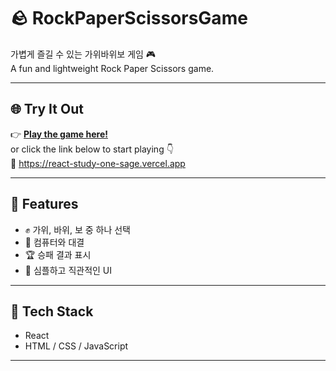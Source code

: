 # 🪨 RockPaperScissorsGame

가볍게 즐길 수 있는 가위바위보 게임 🎮  
A fun and lightweight Rock Paper Scissors game.

---

## 🌐 Try It Out  
👉 **[Play the game here!](https://react-study-one-sage.vercel.app)**  
or click the link below to start playing 👇  
🔗 https://react-study-one-sage.vercel.app

---

## 🚀 Features
- ✊ 가위, 바위, 보 중 하나 선택  
- 🤖 컴퓨터와 대결  
- 🏆 승패 결과 표시  
- 🎨 심플하고 직관적인 UI  

---

## 🧩 Tech Stack
- React  
- HTML / CSS / JavaScript  

---
